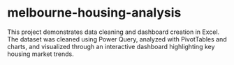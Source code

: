 # melbourne-housing-analysis
This project demonstrates data cleaning and dashboard creation in Excel. The dataset was cleaned using Power Query, analyzed with PivotTables and charts, and visualized through an interactive dashboard highlighting key housing market trends.
